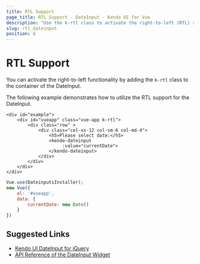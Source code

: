 ```yaml
---
title: RTL Support
page_title: RTL Support - DateInput - Kendo UI for Vue
description: "Use the k-rtl class to activate the right-to-left (RTL) support of the Kendo UI DateInput wrapper for Vue."
slug: rtl_dateinput
position: 6
---
```


# RTL Support

You can activate the right-to-left functionality by adding the `k-rtl` class to the container of the DateInput.

The following example demonstrates how to utilize the RTL support for the DateInput.

```html-preview
<div id="example">
    <div id="vueapp" class="vue-app k-rtl">
        <div class="row" >
            <div class="col-xs-12 col-sm-6 col-md-4">
                <h5>Please select date:</h5>
                <kendo-dateinput
                     :value="currentDate">
                </kendo-dateinput>
            </div>
        </div>
    </div>
</div>
```
```js
Vue.use(DateinputsInstaller);
new Vue({
	el: '#vueapp',
	data: {
		currentDate: new Date()
	}
})
```

## Suggested Links

* [Kendo UI DateInput for jQuery](https://docs.telerik.com/kendo-ui/controls/editors/dateinput/overview)
* [API Reference of the DateInput Widget](https://docs.telerik.com/kendo-ui/api/javascript/ui/dateinput)
